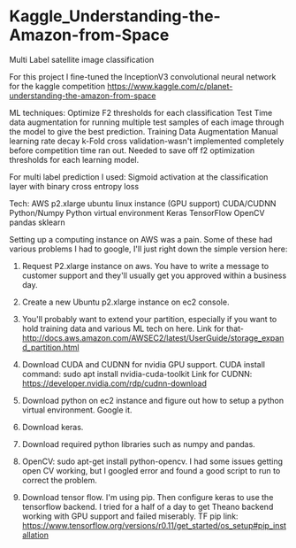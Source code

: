 # Kaggle_Understanding-the-Amazon-from-Space

Multi Label satellite image classification

For this project I fine-tuned the InceptionV3 convolutional neural network for the kaggle competition 
https://www.kaggle.com/c/planet-understanding-the-amazon-from-space

ML techniques:
Optimize F2 thresholds for each classification
Test Time data augmentation for running multiple test samples of each image through the model to give the best prediction. 
Training Data Augmentation 
Manual learning rate decay
k-Fold cross validation-wasn't implemented completely before competition time ran out.  Needed to save off f2 optimization thresholds for each learning model. 


For multi label prediction I used: 
Sigmoid activation at the classification layer with binary cross entropy loss 

Tech:
AWS p2.xlarge ubuntu linux instance (GPU support) 
CUDA/CUDNN Python/Numpy 
Python virtual environment 
Keras 
TensorFlow 
OpenCV 
pandas 
sklearn 

Setting up a computing instance on AWS was a pain. Some of these had various problems I had to google, I'll just right down the simple version here: 

1. Request P2.xlarge instance on aws. You have to write a message to customer support and they'll usually get you approved within a business day. 
2. Create a new Ubuntu p2.xlarge instance on ec2 console. 
3. You'll probably want to extend your partition, especially if you want to hold training data and various ML tech on here. Link for that- 
http://docs.aws.amazon.com/AWSEC2/latest/UserGuide/storage_expand_partition.html 
4. Download CUDA and CUDNN for nvidia GPU support. 
CUDA install command:
sudo apt install nvidia-cuda-toolkit
Link for CUDNN:
https://developer.nvidia.com/rdp/cudnn-download

5. Download python on ec2 instance and figure out how to setup a python virtual environment. Google it. 

6. Download keras. 

7. Download required python libraries such as numpy and pandas. 

8. OpenCV: sudo apt-get install python-opencv. I had some issues getting open CV working, but I googled error and found a good script to run to correct the problem. 

9. Download tensor flow. I'm using pip. Then configure keras to use the tensorflow backend. I tried for a half of a day to get Theano backend working with GPU support and failed miserably. TF pip link:  https://www.tensorflow.org/versions/r0.11/get_started/os_setup#pip_installation 
